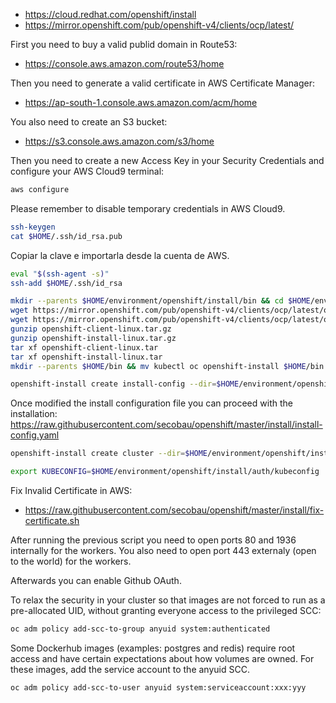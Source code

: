 * https://cloud.redhat.com/openshift/install
* https://mirror.openshift.com/pub/openshift-v4/clients/ocp/latest/

First you need to buy a valid publid domain in Route53:
* https://console.aws.amazon.com/route53/home

Then you need to generate a valid certificate in AWS Certificate Manager:
* https://ap-south-1.console.aws.amazon.com/acm/home

You also need to create an S3 bucket:
* https://s3.console.aws.amazon.com/s3/home

Then you need to create a new Access Key in your Security Credentials and configure your AWS Cloud9 terminal:
```bash
aws configure
```
Please remember to disable temporary credentials in AWS Cloud9.

```bash
ssh-keygen
cat $HOME/.ssh/id_rsa.pub
```
Copiar la clave e importarla desde la cuenta de AWS.

```bash
eval "$(ssh-agent -s)"
ssh-add $HOME/.ssh/id_rsa

mkdir --parents $HOME/environment/openshift/install/bin && cd $HOME/environment/openshift/install/bin
wget https://mirror.openshift.com/pub/openshift-v4/clients/ocp/latest/openshift-client-linux.tar.gz
wget https://mirror.openshift.com/pub/openshift-v4/clients/ocp/latest/openshift-install-linux.tar.gz
gunzip openshift-client-linux.tar.gz
gunzip openshift-install-linux.tar.gz
tar xf openshift-client-linux.tar
tar xf openshift-install-linux.tar
mkdir --parents $HOME/bin && mv kubectl oc openshift-install $HOME/bin

openshift-install create install-config --dir=$HOME/environment/openshift/install

```

Once modified the install configuration file you can proceed with the installation:
https://raw.githubusercontent.com/secobau/openshift/master/install/install-config.yaml

```bash
openshift-install create cluster --dir=$HOME/environment/openshift/install --log-level=debug
```

```bash
export KUBECONFIG=$HOME/environment/openshift/install/auth/kubeconfig
```

Fix Invalid Certificate in AWS:
* https://raw.githubusercontent.com/secobau/openshift/master/install/fix-certificate.sh

After running the previous script you need to open ports 80 and 1936 internally for the workers.
You also need to open port 443 externaly (open to the world) for the workers.

Afterwards you can enable Github OAuth.

To relax the security in your cluster so that images are not forced to run as a pre-allocated UID, without granting everyone access to the privileged SCC:
```bash
oc adm policy add-scc-to-group anyuid system:authenticated
```

Some Dockerhub images (examples: postgres and redis) require root access and have certain expectations about how volumes are owned. For these images, add the service account to the anyuid SCC.
```bash
oc adm policy add-scc-to-user anyuid system:serviceaccount:xxx:yyy
```
